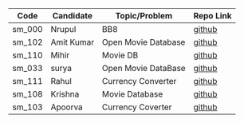| Code   | Candidate  | Topic/Problem       | Repo Link                                               |
| ------ | ---------- | ------------------- | ------------------------------------------------------- |
| sm_000 | Nrupul     | BB8                 | [github](https://github.com/nrupuld/masai-sprint-1)     |
| sm_102 | Amit Kumar | Open Movie Database | [github](https://github.com/akamit21/masai-sprint-3)    |
| sm_110 | Mihir      | Movie DB            | [github](https://github.com/mihirlaldas/masai-sprint-3) |
| sm_033 | surya      | Open Movie DataBase | [github](https://github.com/suryakh/masai-sprint-3)     |
| sm_111 | Rahul      | Currency Converter  | [github](https://github.com/rj3010/masai-sprint-3)      |
| sm_108 | Krishna    | Movie Database      | [github](https://github.com/krishna7860/sprint-3)       |
| sm_103 | Apoorva    | Currency Coverter   | [github](https://github.com/krsnaapoorv/projects/tree/master/masai-sprint-3)|
